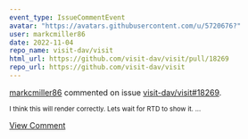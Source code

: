 ```yaml
---
event_type: IssueCommentEvent
avatar: "https://avatars.githubusercontent.com/u/5720676?"
user: markcmiller86
date: 2022-11-04
repo_name: visit-dav/visit
html_url: https://github.com/visit-dav/visit/pull/18269
repo_url: https://github.com/visit-dav/visit
---
```


<a href='https://github.com/markcmiller86' target='_blank'>markcmiller86</a> commented on issue <a href='https://github.com/visit-dav/visit/pull/18269' target='_blank'>visit-dav/visit#18269</a>.

<small>I think this will render correctly. Lets wait for RTD to show it....</small>

<a href='https://github.com/visit-dav/visit/pull/18269' target='_blank'>View Comment</a>